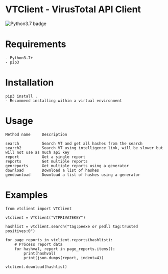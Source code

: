 # VTClient - VirusTotal API Client

![Python3.7 badge](https://img.shields.io/badge/python-v3.7-blue)


# Requirements

    - Python3.7+
    - pip3

# Installation

    pip3 install .
    - Recommend installing within a virtual environment

# Usage

    Method name     Description

    search          Search VT and get all hashes from the search
    search2         Search VT using intelligence link, will be slower but will not use as much api key
    report          Get a single report
    reports         Get multiple reports
    genreports      Get multiple reports using a generator
    download        Download a list of hashes
    gendownload     Download a list of hashes using a generator


# Examples

    from vtclient import VTClient

    vtclient = VTClient("VTPRIVATEKEY")

    hashlist = vtclient.search("tag:peexe or pedll tag:trusted positives:0")

    for page_reports in vtclient.reports(hashlist):
        # Process report data
        for hashval, report in page_reports.items():
            print(hashval)
            print(json.dumps(report, indent=4))
    
    vtclient.download(hashlist)
    
    

